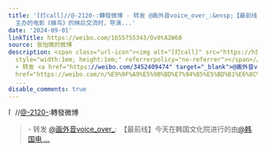 ```yaml
---
title: '[打call]//@-2120-:轉發微博 - 转发 @画外音voice_over_:&ensp;【最前线】今天在韩国文化院进行的由@韩国电影振兴委员会
  主办的电影《蜂鸟》的映后交流时，导演...'
date: '2024-09-01'
linkTitle: https://weibo.com/1655755343/Ov0tA2W68
source: 张怡微的微博
description: <span class="url-icon"><img alt="[打call]" src="https://h5.sinaimg.cn/m/emoticon/icon/default/fb_a1dacall-1e0c4593fc.png"
  style="width:1em; height:1em;" referrerpolicy="no-referrer"></span>//<a href="https://weibo.com/n/-2120-">@-2120-</a>:轉發微博<br><blockquote>
  - 转发 <a href="https://weibo.com/3452409474" target="_blank">@画外音voice_over_</a>: 【最前线】今天在韩国文化院进行的由<a
  href="https://weibo.com/n/%E9%9F%A9%E5%9B%BD%E7%94%B5%E5%BD%B1%E6%8C%AF%E5%85%B4%E5%A7%94%E5%91%98%E4%BC%9A">@韩国电
  ...
disable_comments: true
---
```

<span class="url-icon"><img alt="[打call]" src="https://h5.sinaimg.cn/m/emoticon/icon/default/fb_a1dacall-1e0c4593fc.png" style="width:1em; height:1em;" referrerpolicy="no-referrer"></span>//<a href="https://weibo.com/n/-2120-">@-2120-</a>:轉發微博<br><blockquote> - 转发 <a href="https://weibo.com/3452409474" target="_blank">@画外音voice_over_</a>: 【最前线】今天在韩国文化院进行的由<a href="https://weibo.com/n/%E9%9F%A9%E5%9B%BD%E7%94%B5%E5%BD%B1%E6%8C%AF%E5%85%B4%E5%A7%94%E5%91%98%E4%BC%9A">@韩国电 ...